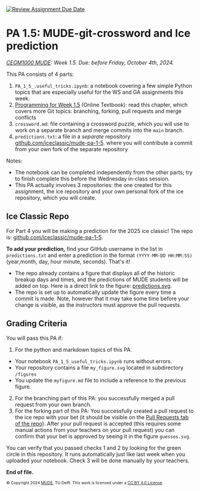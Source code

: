 [![Review Assignment Due Date](https://classroom.github.com/assets/deadline-readme-button-22041afd0340ce965d47ae6ef1cefeee28c7c493a6346c4f15d667ab976d596c.svg)](https://classroom.github.com/a/cZistmoT)
# PA 1.5: MUDE-git-crossword and Ice prediction
*[CEGM1000 MUDE](http://mude.citg.tudelft.nl/): Week 1.5. Due: before Friday, October 4th, 2024.*

This PA consists of 4 parts:

1. `PA_1_5_.useful_tricks.ipynb`: a notebook covering a few simple Python topics that are especially useful for the WS and GA assignments this week.
2. [Programming for Week 1.5](https://mude.citg.tudelft.nl/2024/book/programming/week_1_5.html) (Online Textbook): read this chapter, which covers more Git topics: branching, forking, pull requests and merge conflicts
3. `crossword.md`: file containing a crossword puzzle, which you will use to work on a separate branch and merge commits into the `main` branch.
4. `predictions.txt`: a file in a _separate_ repository [github.com/iceclassic/mude-pa-1-5](https://github.com/iceclassic/mude-pa-1-5). where you will contribute a commit from your own fork of the separate repository

Notes:
- The notebook can be completed independently from the other parts; try to finish complete this before the Wednesday in-class session.
- This PA actually involves 3 repositories: the one created for this assignment, the ice repository and your own personal fork of the ice repository, which you will create.

## Ice Classic Repo

For Part 4 you will be making a prediction for the 2025 ice classic! The repo is: [github.com/iceclassic/mude-pa-1-5](https://github.com/iceclassic/mude-pa-1-5).

**To add your prediction,** find your GitHub username in the list in `predictions.txt` and enter a prediction in the format `(YYYY-MM-DD HH:MM:SS)` (year,month, day, hour minute, seconds). That's it! 

- The repo already contains a figure that displays all of the historic breakup days and times, and the predictions of MUDE students will be added on top. Here is a direct link to the figure: [predictions.svg](https://github.com/iceclassic/test_pa15/blob/main/test.svg).
- The repo is set up to automatically update the figure every time a commit is made. Note, however that it may take some time before your change is visible, as the instructors must approve the pull requests.

## Grading Criteria

You will pass this PA if:
1. For the python and markdown topics of this PA.
  - Your notebook `PA_1_5_useful_tricks.ipynb` runs without errors.
  - Your repository contains a file `my_figure.svg` located in subdirectory `/figures`
  - You update the `myfigure.md` file to include a reference to the previous figure.
2. For the branching part of this PA: you successfully merged a pull request from your own branch.
3. For the forking part of this PA: You successfully created a pull request to the ice repo with your bet (it should be visible on the [Pull Requests tab of the repo](https://github.com/iceclassic/mude-pa-1-5/pulls)). After your pull request is accepted (this requires some manual actions from your teachers on your pull request) you can confirm that your bet is approved by seeing it in the figure `guesses.svg`.

You can verify that you passed checks 1 and 2 by looking for the green circle in this repository. It runs automatically just like last week when you uploaded your notebook. Check 3 will be done manually by your teachers.


**End of file.**

<span style="font-size: 75%">
&copy; Copyright 2024 <a rel="MUDE" href="http://mude.citg.tudelft.nl/">MUDE</a>, TU Delft. This work is licensed under a <a rel="license" href="http://creativecommons.org/licenses/by/4.0/">CC BY 4.0 License</a>.
